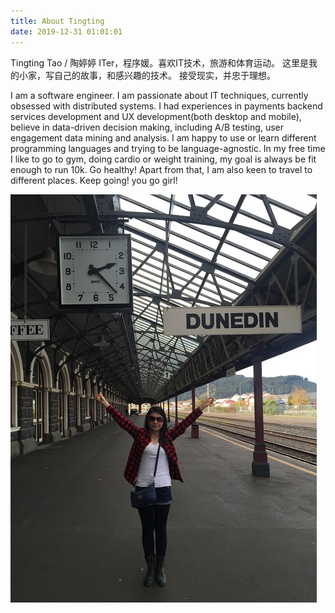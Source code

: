 ```yaml
---
title: About Tingting
date: 2019-12-31 01:01:01
---
```


Tingting Tao / 陶婷婷
ITer，程序媛。喜欢IT技术，旅游和体育运动。
这里是我的小家，写自己的故事，和感兴趣的技术。
接受现实，并忠于理想。

I am a software engineer.
I am passionate about IT techniques, currently obsessed with distributed systems. I had experiences in payments backend services development and UX development(both desktop and mobile), believe in data-driven decision making, including A/B testing, user engagement data mining and analysis. I am happy to use or learn different programming languages and trying to be language-agnostic.
In my free time I like to go to gym, doing cardio or weight training, my goal is always be fit enough to run 10k. Go healthy!
Apart from that, I am also keen to travel to different places.
Keep going! you go girl!

![southernmost place I've ever seen](me.jpg)